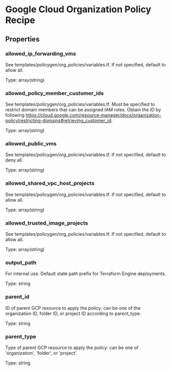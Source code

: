 # Google Cloud Organization Policy Recipe

<!-- These files are auto generated -->

## Properties

### allowed_ip_forwarding_vms

See templates/policygen/org_policies/variables.tf. If not specified, default to allow all.

Type: array(string)

### allowed_policy_member_customer_ids

See templates/policygen/org_policies/variables.tf. Must be specified to restrict domain
members that can be assigned IAM roles. Obtain the ID by following
https://cloud.google.com/resource-manager/docs/organization-policy/restricting-domains#retrieving_customer_id.

Type: array(string)

### allowed_public_vms

See templates/policygen/org_policies/variables.tf. If not specified, default to deny all.

Type: array(string)

### allowed_shared_vpc_host_projects

See templates/policygen/org_policies/variables.tf. If not specified, default to allow all.

Type: array(string)

### allowed_trusted_image_projects

See templates/policygen/org_policies/variables.tf. If not specified, default to allow all.

Type: array(string)

### output_path

For internal use. Default state path prefix for Terraform Engine deployments.

Type: string

### parent_id

ID of parent GCP resource to apply the policy: can be one of the organization ID,
folder ID, or project ID according to parent_type.

Type: string

### parent_type

Type of parent GCP resource to apply the policy: can be one of 'organization', 'folder', or 'project'.

Type: string
